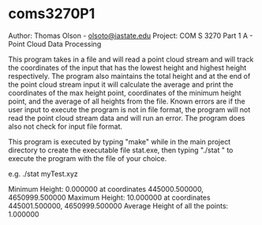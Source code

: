# coms3270P1
Author: Thomas Olson - olsoto@iastate.edu
Project: COM S 3270 Part 1 A - Point Cloud Data Processing

This program takes in a file and will read a point cloud stream and will track the coordinates of the input that has the lowest height and highest height respectively. The program also maintains the total height and at the end of the point cloud stream input it will calculate the average and print the coordinates of the max height point, coordinates of the minimum height point, and the average of all heights from the file. Known errors are if the user input to execute the program is not in file format, the program will not read the point cloud stream data and will run an error. The program does also not check for input file format.

This program is executed by typing "make" while in the main project directory to create the executable file stat.exe, then typing "./stat <filename>" to execute the program with the file of your choice.

e.g.
./stat myTest.xyz 
> 
Minimum Height: 0.000000 at coordinates 445000.500000, 4650999.500000
Maximum Height: 10.000000 at coordinates 445001.500000, 4650999.500000
Average Height of all the points: 1.000000